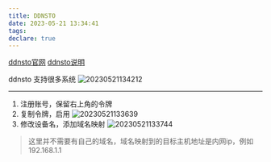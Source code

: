```yaml
---
title: DDNSTO
date: 2023-05-21 13:34:41
tags:
declare: true
---
```

[ddnsto官网](ddnsto.com)
[ddnsto说明](https://doc.linkease.com/zh/guide/ddnsto/)

ddnsto 支持很多系统<!--more-->
![20230521134212](https://cdn.jsdelivr.net/gh/Corner430/Picture/images/20230521134212.png)

---------------------------------------------------
1. 注册账号，保留右上角的令牌
2. 复制令牌，启用
![20230521133639](https://cdn.jsdelivr.net/gh/Corner430/Picture/images/20230521133639.png)
3. 修改设备名，添加域名映射
![20230521133744](https://cdn.jsdelivr.net/gh/Corner430/Picture/images/20230521133744.png)

> 这里并不需要有自己的域名，域名映射到的目标主机地址是内网ip，例如192.168.1.1